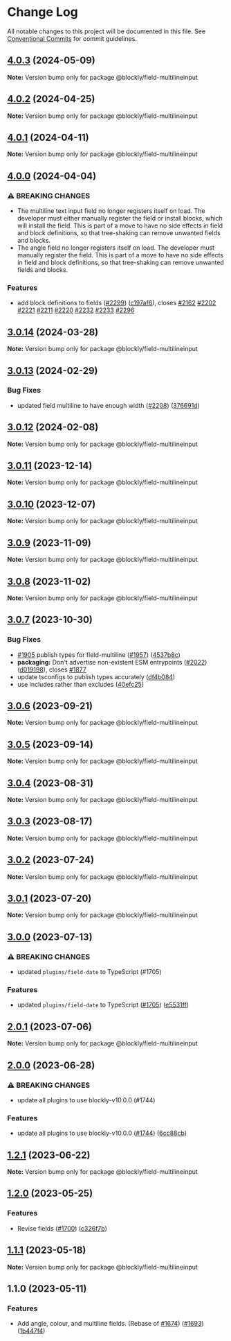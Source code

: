 # Change Log

All notable changes to this project will be documented in this file.
See [Conventional Commits](https://conventionalcommits.org) for commit guidelines.

## [4.0.3](https://github.com/google/blockly-samples/compare/@blockly/field-multilineinput@4.0.2...@blockly/field-multilineinput@4.0.3) (2024-05-09)

**Note:** Version bump only for package @blockly/field-multilineinput





## [4.0.2](https://github.com/google/blockly-samples/compare/@blockly/field-multilineinput@4.0.1...@blockly/field-multilineinput@4.0.2) (2024-04-25)

**Note:** Version bump only for package @blockly/field-multilineinput





## [4.0.1](https://github.com/google/blockly-samples/compare/@blockly/field-multilineinput@4.0.0...@blockly/field-multilineinput@4.0.1) (2024-04-11)

**Note:** Version bump only for package @blockly/field-multilineinput





## [4.0.0](https://github.com/google/blockly-samples/compare/@blockly/field-multilineinput@3.0.14...@blockly/field-multilineinput@4.0.0) (2024-04-04)


### ⚠ BREAKING CHANGES

* The multiline text input field no longer registers itself on load. The developer must either manually register the field or install blocks, which will install the field. This is part of a move to have no side effects in field and block definitions, so that tree-shaking can remove unwanted fields and blocks.
* The angle field no longer registers itself on load. The developer must manually register the field. This is part of a move to have no side effects in field and block definitions, so that tree-shaking can remove unwanted fields and blocks.

### Features

* add block definitions to fields ([#2299](https://github.com/google/blockly-samples/issues/2299)) ([c197af6](https://github.com/google/blockly-samples/commit/c197af6c67bc989bbdb4e83a62abc08167bcbbfe)), closes [#2162](https://github.com/google/blockly-samples/issues/2162) [#2202](https://github.com/google/blockly-samples/issues/2202) [#2221](https://github.com/google/blockly-samples/issues/2221) [#2211](https://github.com/google/blockly-samples/issues/2211) [#2220](https://github.com/google/blockly-samples/issues/2220) [#2232](https://github.com/google/blockly-samples/issues/2232) [#2233](https://github.com/google/blockly-samples/issues/2233) [#2296](https://github.com/google/blockly-samples/issues/2296)



## [3.0.14](https://github.com/google/blockly-samples/compare/@blockly/field-multilineinput@3.0.13...@blockly/field-multilineinput@3.0.14) (2024-03-28)

**Note:** Version bump only for package @blockly/field-multilineinput





## [3.0.13](https://github.com/google/blockly-samples/compare/@blockly/field-multilineinput@3.0.12...@blockly/field-multilineinput@3.0.13) (2024-02-29)


### Bug Fixes

* updated field multiline to have enough width ([#2208](https://github.com/google/blockly-samples/issues/2208)) ([376691d](https://github.com/google/blockly-samples/commit/376691df5b8dad2e4bd5851f6c1d6a1fa5b6d1e3))



## [3.0.12](https://github.com/google/blockly-samples/compare/@blockly/field-multilineinput@3.0.11...@blockly/field-multilineinput@3.0.12) (2024-02-08)

**Note:** Version bump only for package @blockly/field-multilineinput





## [3.0.11](https://github.com/google/blockly-samples/compare/@blockly/field-multilineinput@3.0.10...@blockly/field-multilineinput@3.0.11) (2023-12-14)

**Note:** Version bump only for package @blockly/field-multilineinput





## [3.0.10](https://github.com/google/blockly-samples/compare/@blockly/field-multilineinput@3.0.9...@blockly/field-multilineinput@3.0.10) (2023-12-07)

**Note:** Version bump only for package @blockly/field-multilineinput





## [3.0.9](https://github.com/google/blockly-samples/compare/@blockly/field-multilineinput@3.0.8...@blockly/field-multilineinput@3.0.9) (2023-11-09)

**Note:** Version bump only for package @blockly/field-multilineinput





## [3.0.8](https://github.com/google/blockly-samples/compare/@blockly/field-multilineinput@3.0.7...@blockly/field-multilineinput@3.0.8) (2023-11-02)

**Note:** Version bump only for package @blockly/field-multilineinput





## [3.0.7](https://github.com/google/blockly-samples/compare/@blockly/field-multilineinput@3.0.6...@blockly/field-multilineinput@3.0.7) (2023-10-30)


### Bug Fixes

* [#1905](https://github.com/google/blockly-samples/issues/1905) publish types for field-multiline ([#1957](https://github.com/google/blockly-samples/issues/1957)) ([4537b8c](https://github.com/google/blockly-samples/commit/4537b8c6479abf29ebb51fdccf6842c9a88e79a1))
* **packaging:** Don't advertise non-existent ESM entrypoints ([#2022](https://github.com/google/blockly-samples/issues/2022)) ([d019198](https://github.com/google/blockly-samples/commit/d0191984399b784e2928b8fb4c58257bfa857655)), closes [#1877](https://github.com/google/blockly-samples/issues/1877)
* update tsconfigs to publish types accurately ([df4b084](https://github.com/google/blockly-samples/commit/df4b0844af712f5025a2ec842458b828f3147676))
* use includes rather than excludes ([40efc25](https://github.com/google/blockly-samples/commit/40efc255329e3ca476ccc247b95a2d05dd77b45e))



## [3.0.6](https://github.com/google/blockly-samples/compare/@blockly/field-multilineinput@3.0.5...@blockly/field-multilineinput@3.0.6) (2023-09-21)

**Note:** Version bump only for package @blockly/field-multilineinput





## [3.0.5](https://github.com/google/blockly-samples/compare/@blockly/field-multilineinput@3.0.4...@blockly/field-multilineinput@3.0.5) (2023-09-14)

**Note:** Version bump only for package @blockly/field-multilineinput





## [3.0.4](https://github.com/google/blockly-samples/compare/@blockly/field-multilineinput@3.0.3...@blockly/field-multilineinput@3.0.4) (2023-08-31)

**Note:** Version bump only for package @blockly/field-multilineinput





## [3.0.3](https://github.com/google/blockly-samples/compare/@blockly/field-multilineinput@3.0.2...@blockly/field-multilineinput@3.0.3) (2023-08-17)

**Note:** Version bump only for package @blockly/field-multilineinput





## [3.0.2](https://github.com/google/blockly-samples/compare/@blockly/field-multilineinput@3.0.1...@blockly/field-multilineinput@3.0.2) (2023-07-24)

**Note:** Version bump only for package @blockly/field-multilineinput





## [3.0.1](https://github.com/google/blockly-samples/compare/@blockly/field-multilineinput@3.0.0...@blockly/field-multilineinput@3.0.1) (2023-07-20)

**Note:** Version bump only for package @blockly/field-multilineinput





## [3.0.0](https://github.com/google/blockly-samples/compare/@blockly/field-multilineinput@2.0.1...@blockly/field-multilineinput@3.0.0) (2023-07-13)


### ⚠ BREAKING CHANGES

* updated `plugins/field-date` to TypeScript (#1705)

### Features

* updated `plugins/field-date` to TypeScript ([#1705](https://github.com/google/blockly-samples/issues/1705)) ([e5531ff](https://github.com/google/blockly-samples/commit/e5531fffe188ee361a16fe48ed126b34e51a8d30))



## [2.0.1](https://github.com/google/blockly-samples/compare/@blockly/field-multilineinput@2.0.0...@blockly/field-multilineinput@2.0.1) (2023-07-06)

**Note:** Version bump only for package @blockly/field-multilineinput





## [2.0.0](https://github.com/google/blockly-samples/compare/@blockly/field-multilineinput@1.2.1...@blockly/field-multilineinput@2.0.0) (2023-06-28)


### ⚠ BREAKING CHANGES

* update all plugins to use blockly-v10.0.0 (#1744)

### Features

* update all plugins to use blockly-v10.0.0 ([#1744](https://github.com/google/blockly-samples/issues/1744)) ([6cc88cb](https://github.com/google/blockly-samples/commit/6cc88cbef39d4ad664a668d3d46eb29ba7292f9c))



## [1.2.1](https://github.com/google/blockly-samples/compare/@blockly/field-multilineinput@1.2.0...@blockly/field-multilineinput@1.2.1) (2023-06-22)

**Note:** Version bump only for package @blockly/field-multilineinput





## [1.2.0](https://github.com/google/blockly-samples/compare/@blockly/field-multilineinput@1.1.1...@blockly/field-multilineinput@1.2.0) (2023-05-25)


### Features

* Revise fields ([#1700](https://github.com/google/blockly-samples/issues/1700)) ([c326f7b](https://github.com/google/blockly-samples/commit/c326f7b1ef54fe45387046c693ebd5afe2b2c571))



## [1.1.1](https://github.com/google/blockly-samples/compare/@blockly/field-multilineinput@1.1.0...@blockly/field-multilineinput@1.1.1) (2023-05-18)

**Note:** Version bump only for package @blockly/field-multilineinput





## 1.1.0 (2023-05-11)


### Features

* Add angle, colour, and multiline fields. (Rebase of [#1674](https://github.com/google/blockly-samples/issues/1674)) ([#1693](https://github.com/google/blockly-samples/issues/1693)) ([1b447f4](https://github.com/google/blockly-samples/commit/1b447f41d6293f14e846b8a4d82d289a5637a99a))
